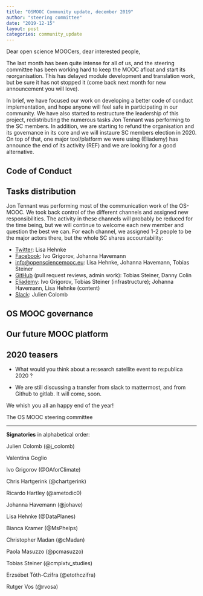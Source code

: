 ```yaml
---
title: "OSMOOC Community update, december 2019"
author: "steering committee"
date: "2019-12-15"
layout: post
categories: community_update
---
```


Dear open science MOOCers, dear interested people,

The last month has been quite intense for all of us, and the steering committee has been working hard to keep the MOOC afloat and start its reorganisation.
This has delayed module development and translation work, but be sure it has not stopped it (come back next month for new announcement you will love).

In brief, we have focused our work on developing a better code of conduct implementation,
and hope anyone will feel safe in participating in our community.
We have also started to restructure the leadership of this project,
redistributing the numerous tasks Jon Tennant was performing to the SC members.
In addition, we are starting to refund the organisation and its governance in its core and we will instaure SC members election in 2020.
On top of that, one major tool/platform we were using (Eliademy) has announce the end of its activity (REF)
and we are looking for a good alternative.

## Code of Conduct

## Tasks distribution

Jon Tennant was performing most of the communication work of the OS-MOOC. We took back control of the different channels and assigned new responsibilities. The activity in these channels will probably be reduced for the time being, but we will continue to welcome each new member and question the best we can. For each channel, we assigned 1-2 people to be the major actors there, but the whole SC shares accountability:

- [Twitter](https://twitter.com/opensciencemooc):  Lisa Hehnke
- [Facebook](https://facebook.com/opensciencemooc): Ivo Grigorov, Johanna Havemann
- [info@opensciencemooc.eu](mailto:info@opensciencemooc.eu): Lisa Hehnke, Johanna Havemann, Tobias Steiner
- [GitHub](https://github.com/OpenScienceMOOC) (pull request reviews, admin work): Tobias Steiner, Danny Colin
- [Eliademy](https://eliademy.com/opensciencemooc): Ivo Grigorov, Tobias Steiner (infrastructure); Johanna Havemann, Lisa Hehnke (content)
- [Slack](openmooc-ers.slack.com): Julien Colomb


## OS MOOC governance

## Our future MOOC platform

## 2020 teasers

- What would you think about a re:search satellite event to re:publica 2020 ?

- We are still discussing a transfer from slack to mattermost, and from Github to gitlab. It will come, soon.

We whish you all an happy end of the year!

The OS MOOC steering committee


---

**Signatories** in alphabetical order:

Julien Colomb (@j_colomb)

Valentina Goglio

Ivo Grigorov (@OAforClimate)

Chris Hartgerink (@chartgerink)

Ricardo Hartley (@ametodic0)

Johanna Havemann (@johave)

Lisa Hehnke (@DataPlanes)

Bianca Kramer (@MsPhelps)

Christopher Madan (@cMadan)

Paola Masuzzo (@pcmasuzzo)

Tobias Steiner (@cmplxtv_studies)

Erzsébet Tóth-Czifra (@etothczifra)

Rutger Vos (@rvosa)


